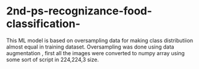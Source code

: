 # 2nd-ps-recognizance-food-classification-
This ML model is based on oversampling data for making class distributiion almost equal in training dataset. Oversampling was done using data augmentation , first all the images were converted to numpy array using some sort of script in 224,224,3 size.
